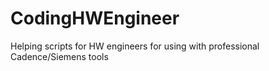 # CodingHWEngineer
Helping scripts for HW engineers for using with professional Cadence/Siemens tools
